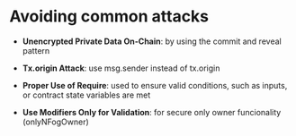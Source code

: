 # Avoiding common attacks

- **Unencrypted Private Data On-Chain**: by using the commit and reveal pattern

- **Tx.origin Attack**: use msg.sender instead of tx.origin

- **Proper Use of Require**: used to ensure valid conditions, such as inputs, or contract state variables are met

- **Use Modifiers Only for Validation**: for secure only owner funcionality (onlyNFogOwner)
